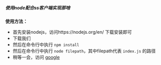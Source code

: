 ##### 使用node配合ss客户端实现那啥

**使用方法：**
* 首先安装nodejs，访问https://nodejs.org/en/ 下载安装即可
* 下载我们
* 然后在命令行中执行 `npm install`
* 然后在命令行中执行 `node filepath`，其中filepath代表 `index.js` 的路径
* 稍等一会，访问 [google](https://www.google.com/ "戳我")
